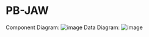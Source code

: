 # PB-JAW
Component Diagram:
![image](https://user-images.githubusercontent.com/65536687/107862702-0b204e80-6e14-11eb-99cd-13065d9a46b5.png)
Data Diagram:
![image](https://user-images.githubusercontent.com/65536687/107862902-c2699500-6e15-11eb-8115-d41f18df15e0.png)
